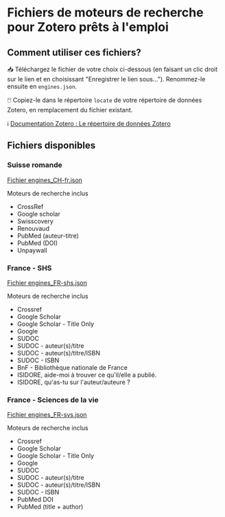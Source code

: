# Fichiers de moteurs de recherche pour Zotero prêts à l'emploi

## Comment utiliser ces fichiers?

:inbox_tray:  Téléchargez le fichier de votre choix ci-dessous (en faisant un clic droit sur le lien et en choisissant "Enregistrer le lien sous…"). Renommez-le ensuite en `engines.json`.

:computer_mouse:  Copiez-le dans le répertoire `locate` de votre répertoire de données Zotero, en remplacement du fichier existant.

:information_source: [Documentation Zotero : Le répertoire de données Zotero](https://www.zotero.org/support/zotero_data)


## Fichiers disponibles

### Suisse romande

[Fichier engines_CH-fr.json](https://raw.githubusercontent.com/zfrancophone/zfrancophone-blog/master/2020-05-moteurs/engines_CH-fr.json)

Moteurs de recherche inclus
* CrossRef
* Google scholar
* Swisscovery
* Renouvaud
* PubMed (auteur-titre)
* PubMed (DOI)
* Unpaywall

### France - SHS

[Fichier engines_FR-shs.json](https://raw.githubusercontent.com/zfrancophone/zfrancophone-blog/master/2020-05-moteurs/engines_FR-shs.json)

Moteurs de recherche inclus

* Crossref
* Google Scholar
* Google Scholar - Title Only
* Google
* SUDOC
* SUDOC - auteur(s)/titre
* SUDOC - auteur(s)/titre/ISBN
* SUDOC - ISBN
* BnF - Bibliothèque nationale de France
* ISIDORE, aide-moi à trouver ce qu'il/elle a publié.
* ISIDORE, qu'as-tu sur l'auteur/auteure ?

### France - Sciences de la vie

[Fichier engines_FR-svs.json](https://raw.githubusercontent.com/zfrancophone/zfrancophone-blog/master/2020-05-moteurs/engines_FR-svs.json)

Moteurs de recherche inclus

* Crossref
* Google Scholar
* Google Scholar - Title Only
* Google
* SUDOC
* SUDOC - auteur(s)/titre
* SUDOC - auteur(s)/titre/ISBN
* SUDOC - ISBN
* PubMed DOI
* PubMed (title + author)
